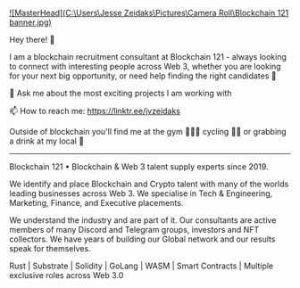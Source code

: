 [![MasterHead](C:\Users\Jesse Zeidaks\Pictures\Camera Roll\Blockchain 121 banner.jpg)](https://github.com/Jesse-Blockchain121)

Hey there! 👋

I am a blockchain recruitment consultant at Blockchain 121 - always looking to connect with interesting people across Web 3, whether you are looking for your next big opportunity, or need help finding the right candidates 👯 


💬 Ask me about the most exciting projects I am working with

📫 How to reach me: https://linktr.ee/jvzeidaks


Outside of blockchain you'll find me at the gym 🏋🏽‍♂ cycling 🚴‍♂️ or grabbing a drink at my local 🍺

-------------------------------------------------------------------------------------------------------------------------------------------------------------------------

Blockchain 121 • Blockchain & Web 3 talent supply experts since 2019. 

We identify and place Blockchain and Crypto talent with many of the worlds leading businesses across Web 3. We specialise in Tech & Engineering, Marketing, Finance, and Executive placements. 

We understand the industry and are part of it. Our consultants are active members of many Discord and Telegram groups, investors and NFT collectors. We have years of building our Global network and our results speak for themselves.

Rust | Substrate | Solidity | GoLang | WASM | Smart Contracts | Multiple exclusive roles across Web 3.0
